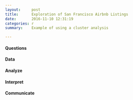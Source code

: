 ```yaml
---
layout:     post
title:      Exploration of San Francisco Airbnb Listings
date:       2016-11-10 12:31:19
categories: r 
summary:    Example of using a cluster analysis

---
```


#### Questions

#### Data
#### Analyze
#### Interpret 
#### Communicate
